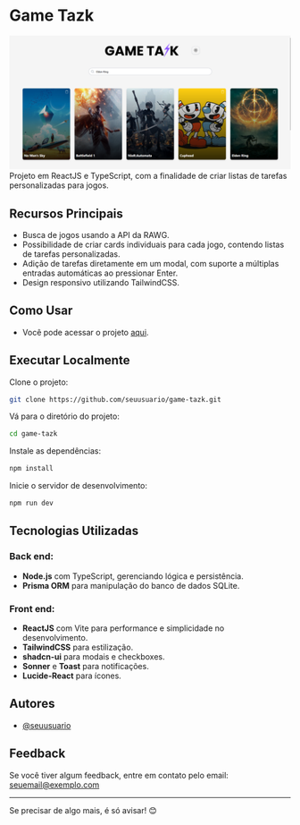 # Game Tazk

![Imagem do meu projeto](./image.png)  
Projeto em ReactJS e TypeScript, com a finalidade de criar listas de tarefas personalizadas para jogos.

## Recursos Principais

- Busca de jogos usando a API da RAWG.
- Possibilidade de criar cards individuais para cada jogo, contendo listas de tarefas personalizadas.
- Adição de tarefas diretamente em um modal, com suporte a múltiplas entradas automáticas ao pressionar Enter.
- Design responsivo utilizando TailwindCSS.

## Como Usar

- Você pode acessar o projeto [aqui](https://seulink.github.io/game-tazk).

## Executar Localmente

Clone o projeto:

```bash
git clone https://github.com/seuusuario/game-tazk.git
```

Vá para o diretório do projeto:

```bash
cd game-tazk
```

Instale as dependências:

```bash
npm install
```

Inicie o servidor de desenvolvimento:

```bash
npm run dev
```

## Tecnologias Utilizadas

### Back end:

- **Node.js** com TypeScript, gerenciando lógica e persistência.
- **Prisma ORM** para manipulação do banco de dados SQLite.

### Front end:

- **ReactJS** com Vite para performance e simplicidade no desenvolvimento.
- **TailwindCSS** para estilização.
- **shadcn-ui** para modais e checkboxes.
- **Sonner** e **Toast** para notificações.
- **Lucide-React** para ícones.

## Autores

- [@seuusuario](https://github.com/seuusuario)

## Feedback

Se você tiver algum feedback, entre em contato pelo email: seuemail@exemplo.com

---

Se precisar de algo mais, é só avisar! 😊
